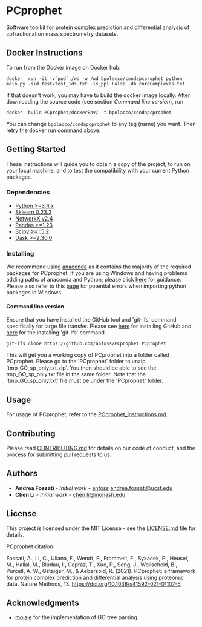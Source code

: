 # PCprophet

Software toolkit for protein complex prediction and differential analysis of cofractionation mass spectrometry datasets.

## 


## Docker Instructions


To run from the  Docker image on Docker hub:

```
docker  run -it -v`pwd`:/wd -w /wd bpolacco/condapcprophet python main.py -sid test/test_ids.txt -is_ppi False -db coreComplexes.txt
```

If that doesn't work, you may have to build the docker image locally. After downloading the source code (see section *Command line version*), run

```
docker  build PCprophet/dockerEnv/ -t bpolacco/condapcprophet
```

You can change `bpolacco/condapcprophet` to any tag (name) you want. Then retry the docker run command above.


## Getting Started


These instructions will guide you to obtain a copy of the project, to run on your local machine, and to test the compatibility with your current Python packages.
### Dependencies

* [Python >=3.4.x](https://www.python.org)
* [Sklearn 0.23.2](https://pypi.org/project/sklearn/)
* [NetworkX v2.4](https://networkx.github.io)
* [Pandas >=1.23](https://pandas.pydata.org)
* [Scipy >=1.5.2](https://www.scipy.org)
* [Dask >=2.30.0](https://dask.org)

### Installing

We recommend using [anaconda](https://www.anaconda.com) as it contains the majority of the required packages for PCprophet. If you are using Windows and having problems adding paths of anaconda and Python, please click [here](https://www.datacamp.com/community/tutorials/installing-anaconda-windows) for guidance. Please also refer to this [page](https://stackoverflow.com/questions/54063285/numpy-is-already-installed-with-anaconda-but-i-get-an-importerror-dll-load-fail) for potential errors when importing python packages in Windows.

#### Command line version

Ensure that you have installed the GitHub tool and 'git-lfs' command specifically for large file transfer. Please see [here](https://gist.github.com/derhuerst/1b15ff4652a867391f03) for installing GitHub and [here](https://help.github.com/en/github/managing-large-files/installing-git-large-file-storage) for the installing 'git-lfs' command.

```
git-lfs clone https://github.com/anfoss/PCprophet PCprophet
```
This will get you a working copy of PCprophet into a folder called PCprophet. Please go to the 'PCprophet' folder to unzip 'tmp_GO_sp_only.txt.zip'. You then should be able to see the tmp_GO_sp_only.txt file in the same folder. Note that the 'tmp_GO_sp_only.txt' file must be under the 'PCprophet' folder.

## Usage

For usage of PCprophet, refer to the [PCprophet_instructions.md](https://github.com/anfoss/PCprophet/blob/master/PCprophet_instructions.md).


## Contributing

Please read [CONTRIBUTING.md](https://github.com/anfoss/PCprophet/blob/master/CONTRIBUTING.md) for details on our code of conduct, and the process for submitting pull requests to us.


## Authors

* **Andrea Fossati** - *Initial work* - [anfoss](https://github.com/anfoss) andrea.fossati@ucsf.edu
* **Chen Li** - *Initial work* - chen.li@monash.edu


## License

This project is licensed under the MIT License - see the [LICENSE.md](LICENSE.md) file for details.

PCprophet citation:

Fossati, A., Li, C., Uliana, F., Wendt, F., Frommelt, F., Sykacek, P., Heusel, M., Hallal, M., Bludau, I., Capraz, T., Xue, P., Song, J., Wollscheid, B., Purcell, A. W., Gstaiger, M., & Aebersold, R. (2021). PCprophet: a framework for protein complex prediction and differential analysis using proteomic data. Nature Methods, 13. https://doi.org/10.1038/s41592-021-01107-5

## Acknowledgments

* [mojaje](https://github.com/mojaie/pygosemsim) for the implementation of GO tree parsing.

